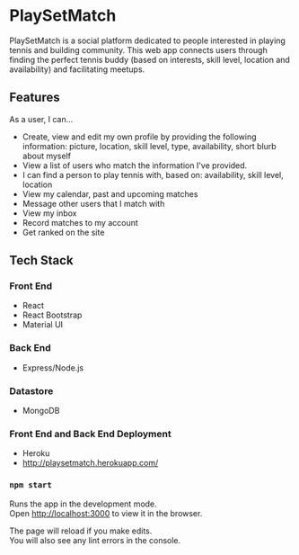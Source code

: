 # PlaySetMatch

PlaySetMatch is a social platform dedicated to people interested in playing tennis and building community. This web app connects users through finding the perfect tennis buddy (based on interests, skill level, location and availability) and facilitating meetups. 

## Features
As a user, I can... 
- Create, view and edit my own profile by providing the following information: picture, location, skill level, type, availability, short blurb about myself
- View a list of users who match the information I've provided.
- I can find a person to play tennis with, based on: availability, skill level, location 
- View my calendar, past and upcoming matches 
- Message other users that I match with
- View my inbox
- Record matches to my account 
- Get ranked on the site

## Tech Stack

### Front End
- React
- React Bootstrap
- Material UI
### Back End
- Express/Node.js
### Datastore
- MongoDB
### Front End and Back End Deployment
- Heroku 
- http://playsetmatch.herokuapp.com/


### `npm start`

Runs the app in the development mode.\
Open [http://localhost:3000](http://localhost:3000) to view it in the browser.

The page will reload if you make edits.\
You will also see any lint errors in the console.

